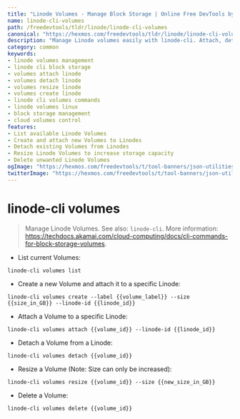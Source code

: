 ```yaml
---
title: "Linode Volumes - Manage Block Storage | Online Free DevTools by Hexmos"
name: linode-cli-volumes
path: /freedevtools/tldr/linode/linode-cli-volumes
canonical: "https://hexmos.com/freedevtools/tldr/linode/linode-cli-volumes/"
description: "Manage Linode volumes easily with linode-cli. Attach, detach, resize, and create block storage volumes directly from the command line. Free online tool, no registration required."
category: common
keywords:
- linode volumes management
- linode cli block storage
- volumes attach linode
- volumes detach linode
- volumes resize linode
- volumes create linode
- linode cli volumes commands
- linode volumes linux
- block storage management
- cloud volumes control
features:
- List available Linode Volumes
- Create and attach new Volumes to Linodes
- Detach existing Volumes from Linodes
- Resize Linode Volumes to increase storage capacity
- Delete unwanted Linode Volumes
ogImage: "https://hexmos.com/freedevtools/t/tool-banners/json-utilities-banner.png"
twitterImage: "https://hexmos.com/freedevtools/t/tool-banners/json-utilities-banner.png"
---
```


# linode-cli volumes

> Manage Linode Volumes.
> See also: `linode-cli`.
> More information: <https://techdocs.akamai.com/cloud-computing/docs/cli-commands-for-block-storage-volumes>.

- List current Volumes:

`linode-cli volumes list`

- Create a new Volume and attach it to a specific Linode:

`linode-cli volumes create --label {{volume_label}} --size {{size_in_GB}} --linode-id {{linode_id}}`

- Attach a Volume to a specific Linode:

`linode-cli volumes attach {{volume_id}} --linode-id {{linode_id}}`

- Detach a Volume from a Linode:

`linode-cli volumes detach {{volume_id}}`

- Resize a Volume (Note: Size can only be increased):

`linode-cli volumes resize {{volume_id}} --size {{new_size_in_GB}}`

- Delete a Volume:

`linode-cli volumes delete {{volume_id}}`
